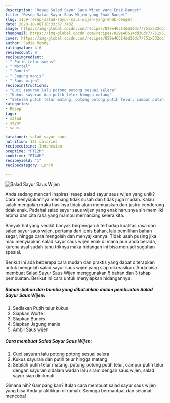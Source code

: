 ```yaml
---
description: "Resep Salad Sayur Saus Wijen yang Enak Banget"
title: "Resep Salad Sayur Saus Wijen yang Enak Banget"
slug: 1139-resep-salad-sayur-saus-wijen-yang-enak-banget
date: 2020-10-08T10:33:37.343Z
image: https://img-global.cpcdn.com/recipes/029e46514dd30dc7/751x532cq70/salad-sayur-saus-wijen-foto-resep-utama.jpg
thumbnail: https://img-global.cpcdn.com/recipes/029e46514dd30dc7/751x532cq70/salad-sayur-saus-wijen-foto-resep-utama.jpg
cover: https://img-global.cpcdn.com/recipes/029e46514dd30dc7/751x532cq70/salad-sayur-saus-wijen-foto-resep-utama.jpg
author: Sadie Moody
ratingvalue: 4.6
reviewcount: 9
recipeingredient:
- " Putih telur kukus"
- " Wortel"
- " Buncis"
- " Jagung manis"
- " Saus wijen"
recipeinstructions:
- "Cuci sayuran lalu potong potong sesuai selera"
- "Kukus sayuran dan putih telur hingga matang"
- "Setelah putih telur matang, potong potong putih telur, campur putih telur dengan sayuran didalam wadah lalu siram dengan saus wijen, salad sayur siap dinikmati"
categories:
- Resep
tags:
- salad
- sayur
- saus

katakunci: salad sayur saus 
nutrition: 121 calories
recipecuisine: Indonesian
preptime: "PT12M"
cooktime: "PT44M"
recipeyield: "1"
recipecategory: Lunch

---
```



![Salad Sayur Saus Wijen](https://img-global.cpcdn.com/recipes/029e46514dd30dc7/751x532cq70/salad-sayur-saus-wijen-foto-resep-utama.jpg)

Anda sedang mencari inspirasi resep salad sayur saus wijen yang unik? Cara menyiapkannya memang tidak susah dan tidak juga mudah. Kalau salah mengolah maka hasilnya tidak akan memuaskan dan justru cenderung tidak enak. Padahal salad sayur saus wijen yang enak harusnya sih memiliki aroma dan cita rasa yang mampu memancing selera kita.

Banyak hal yang sedikit banyak berpengaruh terhadap kualitas rasa dari salad sayur saus wijen, pertama dari jenis bahan, lalu pemilihan bahan segar, hingga cara mengolah dan menyajikannya. Tidak usah pusing jika mau menyiapkan salad sayur saus wijen enak di mana pun anda berada, karena asal sudah tahu triknya maka hidangan ini bisa menjadi suguhan spesial.




Berikut ini ada beberapa cara mudah dan praktis yang dapat diterapkan untuk mengolah salad sayur saus wijen yang siap dikreasikan. Anda bisa membuat Salad Sayur Saus Wijen menggunakan 5 bahan dan 3 tahap pembuatan. Berikut ini cara untuk menyiapkan hidangannya.

<!--inarticleads1-->

##### Bahan-bahan dan bumbu yang dibutuhkan dalam pembuatan Salad Sayur Saus Wijen:

1. Sediakan  Putih telur kukus
1. Siapkan  Wortel
1. Siapkan  Buncis
1. Siapkan  Jagung manis
1. Ambil  Saus wijen




<!--inarticleads2-->

##### Cara membuat Salad Sayur Saus Wijen:

1. Cuci sayuran lalu potong potong sesuai selera
1. Kukus sayuran dan putih telur hingga matang
1. Setelah putih telur matang, potong potong putih telur, campur putih telur dengan sayuran didalam wadah lalu siram dengan saus wijen, salad sayur siap dinikmati




Gimana nih? Gampang kan? Itulah cara membuat salad sayur saus wijen yang bisa Anda praktikkan di rumah. Semoga bermanfaat dan selamat mencoba!
